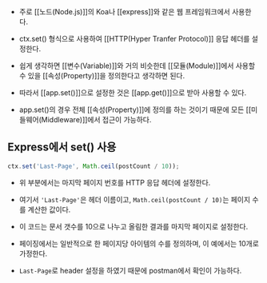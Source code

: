 - 주로 [[노드(Node.js)]]의 Koa나 [[express]]와 같은 웹 프레임워크에서 사용한다.
- ctx.set() 형식으로 사용하여 [[HTTP(Hyper Tranfer Protocol)]] 응답 헤더를 설정한다.

- 쉽게 생각하면 [[변수(Variable)]]와 거의 비슷한데 [[모듈(Module)]]에서 사용할 수 있을 [[속성(Property)]]을 정의한다고 생각하면 된다.
- 따라서 [[app.set()]]으로 설정한 것은 [[app.get()]]으로 받아 사용할 수 있다.

- app.set()의 경우 전체 [[속성(Property)]]에 정의를 하는 것이기 때문에 모든 [[미들웨어(Middleware)]]에서 접근이 가능하다.


## Express에서 set() 사용

```js
ctx.set('Last-Page', Math.ceil(postCount / 10)); 
```

- 위 부분에서는 마지막 페이지 번호를 HTTP 응답 헤더에 설정한다.
- 여기서 `'Last-Page'`은 헤더 이름이고, `Math.ceil(postCount / 10)`는 페이지 수를 계산한 값이다.

- 이 코드는 문서 갯수를 10으로 나누고 올림한 결과를 마지막 페이지로 설정한다.
- 페이징에서는 일반적으로 한 페이지당 아이템의 수를 정의하며, 이 예에서는 10개로 가정한다.

- `Last-Page`로 header 설정을 하였기 때문에 postman에서 확인이 가능하다.